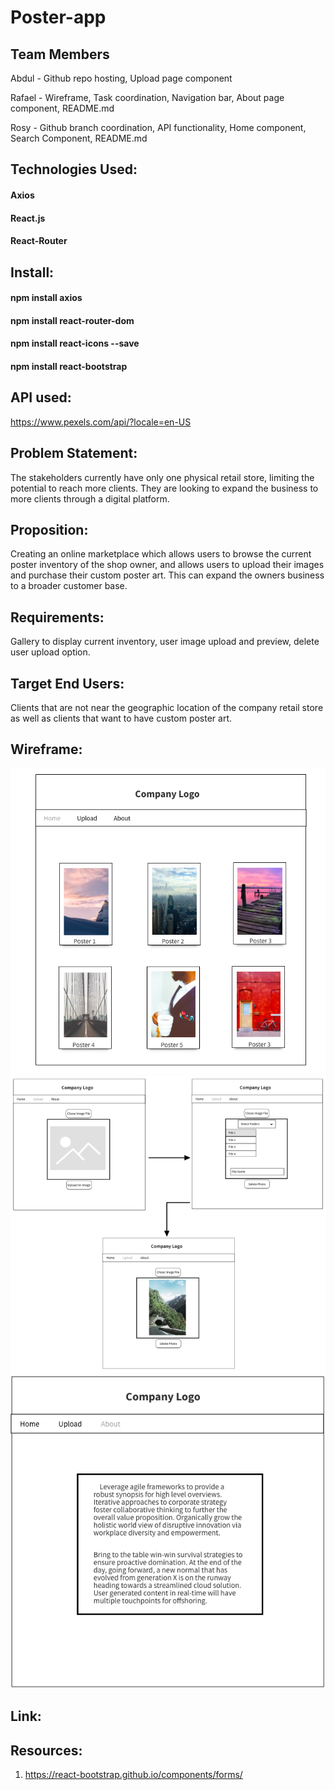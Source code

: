 # Poster-app

## Team Members

Abdul - Github repo hosting, Upload page component

Rafael - Wireframe, Task coordination, Navigation bar, About page component, README.md

Rosy - Github branch coordination, API functionality, Home component, Search Component, README.md

## Technologies Used:
#### Axios 
#### React.js
#### React-Router 

## Install:
#### npm install axios
#### npm install react-router-dom
#### npm install react-icons --save
#### npm install react-bootstrap

## API used:
https://www.pexels.com/api/?locale=en-US

## Problem Statement:
The stakeholders currently have only one physical retail store, limiting the potential to reach more clients.
They are looking to expand the business to more clients through a digital platform.

## Proposition:
Creating an online marketplace which allows users to browse the current poster inventory of the shop owner, and allows users to upload their images and purchase their custom poster art. This can expand the owners business to a broader customer base.

## Requirements:
Gallery to display current inventory,
user image upload and preview, 
delete user upload option.

## Target End Users:
Clients that are not near the geographic location of the company retail store as well as
clients that want to have custom poster art.

## Wireframe:
![Home Page](https://github.com/Abdu-w/MidMod3-Poster-app/blob/master/Wireframe/1_HomePage.png)
![Upload Page](https://github.com/Abdu-w/MidMod3-Poster-app/blob/master/Wireframe/2_UploadPage.png)
![About Page](https://github.com/Abdu-w/MidMod3-Poster-app/blob/master/Wireframe/3_AboutPage.png)

## Link:

## Resources:
1. https://react-bootstrap.github.io/components/forms/
